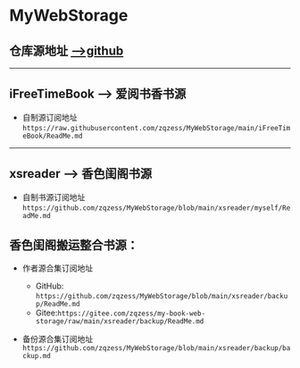 # MyWebStorage

仓库源地址 [-->github](https://github.com/zqzess/MyWebStorage)
---------
-----------------------
iFreeTimeBook   --> 爱阅书香书源
---------
- 自制源订阅地址``https://raw.githubusercontent.com/zqzess/MyWebStorage/main/iFreeTimeBook/ReadMe.md``

---------
xsreader        --> 香色闺阁书源
---------
- 自制书源订阅地址``https://github.com/zqzess/MyWebStorage/blob/main/xsreader/myself/ReadMe.md``

**香色闺阁搬运整合书源：**
-------
- 作者源合集订阅地址
  - GitHub: ``https://github.com/zqzess/MyWebStorage/blob/main/xsreader/backup/ReadMe.md``
  - Gitee:``https://gitee.com/zqzess/my-book-web-storage/raw/main/xsreader/backup/ReadMe.md``

- 备份源合集订阅地址``https://github.com/zqzess/MyWebStorage/blob/main/xsreader/backup/backup.md``

